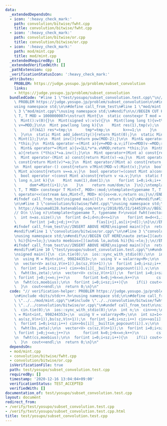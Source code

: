 ```yaml
---
data:
  _extendedDependsOn:
  - icon: ':heavy_check_mark:'
    path: convolution/bitwise/fwht.cpp
    title: convolution/bitwise/fwht.cpp
  - icon: ':heavy_check_mark:'
    path: convolution/bitwise/or.cpp
    title: convolution/bitwise/or.cpp
  - icon: ':heavy_check_mark:'
    path: mod/mint.cpp
    title: mod/mint.cpp
  _extendedRequiredBy: []
  _extendedVerifiedWith: []
  _pathExtension: cpp
  _verificationStatusIcon: ':heavy_check_mark:'
  attributes:
    PROBLEM: https://judge.yosupo.jp/problem/subset_convolution
    links:
    - https://judge.yosupo.jp/problem/subset_convolution
  bundledCode: "#line 1 \"test/yosupo/subset_convolution.test.cpp\"\n// verification-helper:\
    \ PROBLEM https://judge.yosupo.jp/problem/subset_convolution\n\n#include <bits/stdc++.h>\n\
    using namespace std;\n\n#define call_from_test\n#line 1 \"mod/mint.cpp\"\n\n#line\
    \ 3 \"mod/mint.cpp\"\nusing namespace std;\n#endif\n\n//BEGIN CUT HERE\ntemplate<typename\
    \ T, T MOD = 1000000007>\nstruct Mint{\n  static constexpr T mod = MOD;\n  T v;\n\
    \  Mint():v(0){}\n  Mint(signed v):v(v){}\n  Mint(long long t){v=t%MOD;if(v<0)\
    \ v+=MOD;}\n\n  Mint pow(long long k){\n    Mint res(1),tmp(v);\n    while(k){\n\
    \      if(k&1) res*=tmp;\n      tmp*=tmp;\n      k>>=1;\n    }\n    return res;\n\
    \  }\n\n  static Mint add_identity(){return Mint(0);}\n  static Mint mul_identity(){return\
    \ Mint(1);}\n\n  Mint inv(){return pow(MOD-2);}\n\n  Mint& operator+=(Mint a){v+=a.v;if(v>=MOD)v-=MOD;return\
    \ *this;}\n  Mint& operator-=(Mint a){v+=MOD-a.v;if(v>=MOD)v-=MOD;return *this;}\n\
    \  Mint& operator*=(Mint a){v=1LL*v*a.v%MOD;return *this;}\n  Mint& operator/=(Mint\
    \ a){return (*this)*=a.inv();}\n\n  Mint operator+(Mint a) const{return Mint(v)+=a;}\n\
    \  Mint operator-(Mint a) const{return Mint(v)-=a;}\n  Mint operator*(Mint a)\
    \ const{return Mint(v)*=a;}\n  Mint operator/(Mint a) const{return Mint(v)/=a;}\n\
    \n  Mint operator-() const{return v?Mint(MOD-v):Mint(v);}\n\n  bool operator==(const\
    \ Mint a)const{return v==a.v;}\n  bool operator!=(const Mint a)const{return v!=a.v;}\n\
    \  bool operator <(const Mint a)const{return v <a.v;}\n\n  static Mint comb(long\
    \ long n,int k){\n    Mint num(1),dom(1);\n    for(int i=0;i<k;i++){\n      num*=Mint(n-i);\n\
    \      dom*=Mint(i+1);\n    }\n    return num/dom;\n  }\n};\ntemplate<typename\
    \ T, T MOD> constexpr T Mint<T, MOD>::mod;\ntemplate<typename T, T MOD>\nostream&\
    \ operator<<(ostream &os,Mint<T, MOD> m){os<<m.v;return os;}\n//END CUT HERE\n\
    #ifndef call_from_test\nsigned main(){\n  return 0;\n}\n#endif\n#line 1 \"convolution/bitwise/fwht.cpp\"\
    \n\n#line 3 \"convolution/bitwise/fwht.cpp\"\nusing namespace std;\n#endif\n//\
    \ https://kazuma8128.hatenablog.com/entry/2018/05/31/144519\n//BEGIN CUT HERE\n\
    // O(n \\log n)\ntemplate<typename T, typename F>\nvoid fwht(vector<T> &as,F f){\n\
    \  int n=as.size();\n  for(int d=1;d<n;d<<=1)\n    for(int m=d<<1,i=0;i<n;i+=m)\n\
    \      for(int j=0;j<d;j++)\n        f(as[i+j],as[i+j+d]);\n}\n//END CUT HERE\n\
    #ifndef call_from_test\n//INSERT ABOVE HERE\nsigned main(){\n  return 0;\n}\n\
    #endif\n#line 1 \"convolution/bitwise/or.cpp\"\n\n#line 3 \"convolution/bitwise/or.cpp\"\
    \nusing namespace std;\n#endif\n//BEGIN CUT HERE\nauto zeta=[](auto& lo,auto&\
    \ hi){hi+=lo;};\nauto moebius=[](auto& lo,auto& hi){hi-=lo;};\n//END CUT HERE\n\
    #ifndef call_from_test\n//INSERT ABOVE HERE\nsigned main(){\n  return 0;\n}\n\
    #endif\n#line 10 \"test/yosupo/subset_convolution.test.cpp\"\n#undef call_from_test\n\
    \nsigned main(){\n  cin.tie(0);\n  ios::sync_with_stdio(0);\n\n  int n;\n  cin>>n;\n\
    \n  using M = Mint<int, 998244353>;\n  using V = valarray<M>;\n\n  int sz=1<<n;\n\
    \n  vector<V> as(sz,V(n+1)),bs(sz,V(n+1));\n  for(int i=0;i<sz;i++) cin>>as[i][__builtin_popcount(i)].v;\n\
    \  for(int i=0;i<sz;i++) cin>>bs[i][__builtin_popcount(i)].v;\n\n  fwht(as,zeta);\n\
    \  fwht(bs,zeta);\n\n  vector<V> cs(sz,V(n+1));\n  for(int i=0;i<sz;i++)\n   \
    \ for(int j=0;j<=n;j++)\n      for(int k=0;j+k<=n;k++)\n        cs[i][j+k]+=as[i][j]*bs[i][k];\n\
    \n  fwht(cs,moebius);\n\n  for(int i=0;i<sz;i++){\n    if(i) cout<<' ';\n    cout<<cs[i][__builtin_popcount(i)];\n\
    \  }\n  cout<<endl;\n  return 0;\n}\n"
  code: "// verification-helper: PROBLEM https://judge.yosupo.jp/problem/subset_convolution\n\
    \n#include <bits/stdc++.h>\nusing namespace std;\n\n#define call_from_test\n#include\
    \ \"../../mod/mint.cpp\"\n#include \"../../convolution/bitwise/fwht.cpp\"\n#include\
    \ \"../../convolution/bitwise/or.cpp\"\n#undef call_from_test\n\nsigned main(){\n\
    \  cin.tie(0);\n  ios::sync_with_stdio(0);\n\n  int n;\n  cin>>n;\n\n  using M\
    \ = Mint<int, 998244353>;\n  using V = valarray<M>;\n\n  int sz=1<<n;\n\n  vector<V>\
    \ as(sz,V(n+1)),bs(sz,V(n+1));\n  for(int i=0;i<sz;i++) cin>>as[i][__builtin_popcount(i)].v;\n\
    \  for(int i=0;i<sz;i++) cin>>bs[i][__builtin_popcount(i)].v;\n\n  fwht(as,zeta);\n\
    \  fwht(bs,zeta);\n\n  vector<V> cs(sz,V(n+1));\n  for(int i=0;i<sz;i++)\n   \
    \ for(int j=0;j<=n;j++)\n      for(int k=0;j+k<=n;k++)\n        cs[i][j+k]+=as[i][j]*bs[i][k];\n\
    \n  fwht(cs,moebius);\n\n  for(int i=0;i<sz;i++){\n    if(i) cout<<' ';\n    cout<<cs[i][__builtin_popcount(i)];\n\
    \  }\n  cout<<endl;\n  return 0;\n}\n"
  dependsOn:
  - mod/mint.cpp
  - convolution/bitwise/fwht.cpp
  - convolution/bitwise/or.cpp
  isVerificationFile: true
  path: test/yosupo/subset_convolution.test.cpp
  requiredBy: []
  timestamp: '2020-12-16 13:04:04+09:00'
  verificationStatus: TEST_ACCEPTED
  verifiedWith: []
documentation_of: test/yosupo/subset_convolution.test.cpp
layout: document
redirect_from:
- /verify/test/yosupo/subset_convolution.test.cpp
- /verify/test/yosupo/subset_convolution.test.cpp.html
title: test/yosupo/subset_convolution.test.cpp
---
```

